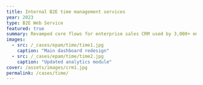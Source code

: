 ```yaml
---
title: Internal B2E time management services
year: 2023
type: B2E Web Service
featured: true
summary: Revamped core flows for enterprise sales CRM used by 3,000+ employees.
images:
  - src: /_cases/epam/time/time1.jpg
    caption: "Main dashboard redesign"
  - src: /_cases/epam/time/time2.jpg
    caption: "Updated analytics module"
cover: /assets/images/crm1.jpg
permalink: /cases/time/
---
```

